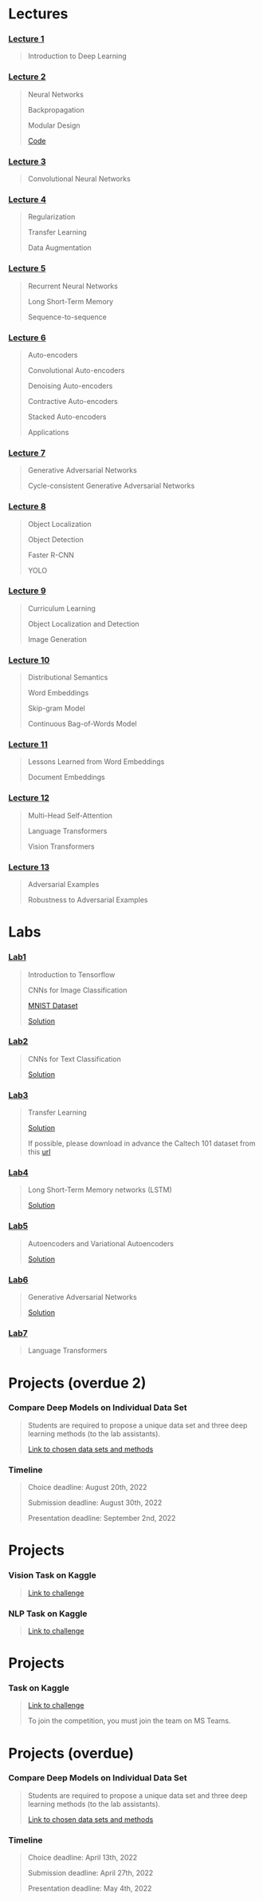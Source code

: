 
# Lectures

### [Lecture 1](./Lectures/Lecture1.pptx)
 
> Introduction to Deep Learning

### [Lecture 2](./Lectures/Lecture2.pptx)

> Neural Networks
>
> Backpropagation
>
> Modular Design
>
> [Code](./Lectures/code-l2.zip)

### [Lecture 3](./Lectures/Lecture3.pptx)

> Convolutional Neural Networks

### [Lecture 4](./Lectures/Lecture4.pptx)

> Regularization
>
> Transfer Learning
>
> Data Augmentation

### [Lecture 5](./Lectures/Lecture5.pptx)

> Recurrent Neural Networks
>
> Long Short-Term Memory
>
> Sequence-to-sequence

### [Lecture 6](./Lectures/Lecture6.pptx)

> Auto-encoders
>
> Convolutional Auto-encoders
>
> Denoising Auto-encoders
>
> Contractive Auto-encoders
>
> Stacked Auto-encoders
>
> Applications

### [Lecture 7](./Lectures/Lecture7.pptx)

> Generative Adversarial Networks
>
> Cycle-consistent Generative Adversarial Networks

### [Lecture 8](./Lectures/Lecture8.pptx)

> Object Localization
>
> Object Detection
>
> Faster R-CNN
>
> YOLO

### [Lecture 9](./Lectures/Lecture9.pptx)

> Curriculum Learning
>
> Object Localization and Detection
>
> Image Generation

### [Lecture 10](./Lectures/Lecture10.pptx)

> Distributional Semantics
>
> Word Embeddings
>
> Skip-gram Model
>
> Continuous Bag-of-Words Model

### [Lecture 11](./Lectures/Lecture11.pptx)

> Lessons Learned from Word Embeddings
>
> Document Embeddings

### [Lecture 12](./Lectures/Lecture12.pptx)

> Multi-Head Self-Attention
>
> Language Transformers
>
> Vision Transformers

### [Lecture 13](./Lectures/Lecture13.pptx)

> Adversarial Examples
>
> Robustness to Adversarial Examples

# Labs 

### [Lab1](./Labs/Lab1.zip)

> Introduction to Tensorflow
>
> CNNs for Image Classification
>
> [MNIST Dataset](./Labs/mnist.zip)
>
> [Solution](./Labs/Lab1-Solution.zip)

### [Lab2](./Labs/Lab2.zip)

> CNNs for Text Classification
>
> [Solution](./Labs/Lab2-Solution.zip)

### [Lab3](./Labs/Lab3.zip)

> Transfer Learning
>
> [Solution](./Labs/Lab3-Solution.zip)
>
> If possible, please download in advance the Caltech 101 dataset from this [url](https://drive.google.com/file/d/137RyRjvTBkBiIfeYBNZBtViDHQ6_Ewsp/view)

### [Lab4](./Labs/Lab4.zip)

> Long Short-Term Memory networks (LSTM)
>
> [Solution](./Labs/Lab4-Solution.zip)

### [Lab5](./Labs/Lab5.zip)

> Autoencoders and Variational Autoencoders
>
> [Solution](./Labs/Lab5-Solution.zip)

### [Lab6](./Labs/Lab6.zip)

> Generative Adversarial Networks
>
> [Solution](./Labs/Lab6-Solution.zip)

### [Lab7](./Labs/Lab7.zip)

> Language Transformers


# Projects (overdue 2)

### Compare Deep Models on Individual Data Set

> Students are required to propose a unique data set and three deep learning methods (to the lab assistants).
>
> [Link to chosen data sets and methods](https://docs.google.com/spreadsheets/d/1RBWBxaQqEv4r8ZkUVt_8rfAl0BhHpAVB2dMVF3l7904/edit?usp=sharing)

### Timeline

> Choice deadline: August 20th, 2022
>
> Submission deadline: August 30th, 2022
>
> Presentation deadline: September 2nd, 2022

# Projects 

### Vision Task on Kaggle

> [Link to challenge](https://www.kaggle.com/c/dl-2020-unibuc-cv/)

### NLP Task on Kaggle

> [Link to challenge](https://www.kaggle.com/c/dl-2020-unibuc-nlp)

# Projects 

### Task on Kaggle

> [Link to challenge](https://www.kaggle.com/c/detect-targets-in-radar-signals/)
>
> To join the competition, you must join the team on MS Teams.

# Projects (overdue)

### Compare Deep Models on Individual Data Set

> Students are required to propose a unique data set and three deep learning methods (to the lab assistants).
>
> [Link to chosen data sets and methods](https://docs.google.com/spreadsheets/d/1RBWBxaQqEv4r8ZkUVt_8rfAl0BhHpAVB2dMVF3l7904/edit?usp=sharing)

### Timeline

> Choice deadline: April 13th, 2022
>
> Submission deadline: April 27th, 2022
>
> Presentation deadline: May 4th, 2022
